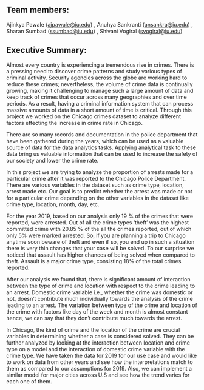 
## Team members: 
Ajinkya Pawale (ajpawale@iu.edu) , Anuhya Sankranti (ansankra@iu.edu) , Sharan Sumbad (ssumbad@iu.edu) , Shivani Vogiral (svogiral@iu.edu)


## Executive Summary:

Almost every country is experiencing a tremendous rise in crimes. There is a pressing need to discover crime patterns and study various types of criminal activity. Security agencies across the globe are working hard to reduce these crimes; nevertheless, the volume of crime data is continually growing, making it challenging to manage such a large amount of data and keep track of crimes that occur across many geographies and over time periods. As a result, having a criminal information system that can process massive amounts of data in a short amount of time is critical. Through this project we worked on the Chicago crimes dataset to analyze different factors effecting the increase in crime rate in Chicago.

There are so many records and documentation in the police department that have been gathered during the years, which can be used as a valuable source of data for the data analytics tasks. Applying analytical task to these data bring us valuable information that can be used to increase the safety of our society and lower the crime rate.

In this project we are trying to analyze the proportion of arrests made for a particular crime after it was reported to the Chicago Police Department. There are various variables in the dataset such as crime type, location, arrest made etc. Our goal is to predict whether the arrest was made or not for a particular crime depending on the other variables in the dataset like crime type, location, month, day, etc.

For the year 2019, based on our analysis only 19 % of the crimes that were reported, were arrested. Out of all the crime types ‘theft’ was the highest committed crime with 20.85 % of the all the crimes reported, out of which only 5% were marked arrested. So, if you are planning a trip to Chicago anytime soon beware of theft and even if so, you end up in such a situation there is very thin changes that your case will be solved. To our surprise we noticed that assault has higher chances of being solved when compared to theft. Assault is a major crime type, consisting 18% of the total crimes reported.

After our analysis we found that, there is significant amount of interaction between the type of crime and location with respect to the crime leading to an arrest. Domestic crime variable i.e., whether the crime was domestic or not, doesn’t contribute much individually towards the analysis of the crime leading to an arrest. The variation between type of the crime and location of the crime with factors like day of the week and month is almost constant hence, we can say that they don’t contribute much towards the arrest.

In Chicago, the kind of crime and the location of the crime are crucial variables in determining whether a case is considered solved. They can be further analyzed by looking at the interaction between location and crime type on a model and the interaction of domestic crime variable with the crime type. 
We have taken the data for 2019 for our use case and would like to work on data from other years and see how the interpretations match to them as compared to our assumptions for 2019. Also, we can implement a similar model for major cities across U.S and see how the trend varies for each one of them. 
